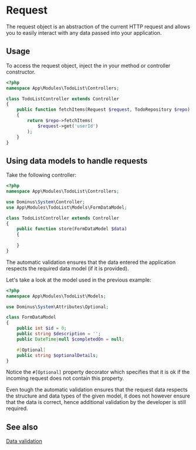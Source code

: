 # Request
The request object is an abstraction of the current HTTP request and allows you to easily interact with any data passed into your application.

## Usage
To access the request object, inject the  in your method or controller constructor.

``` php
<?php
namespace App\Modules\TodoList\Controllers;

class TodoListController extends Controller
{
    public function fetchItems(Request $request, TodoRepository $repo): array
    {
        return $repo->fetchItems(
            $request->get('userId')
        );
    }
}
```

## Using data models to handle requests
Take the following controller:

``` php
<?php
namespace App\Modules\TodoList\Controllers;

use Dominus\System\Controller;
use App\Modules\TodoList\Models\FormDataModel;

class TodoListController extends Controller
{
    public function store(FormDataModel $data)
    {
        
    }
}
```

The automatic validation ensures that the data entered the application respects the required data model (if it is provided).

Let's take a look at the model used in the previous example:
``` php
<?php
namespace App\Modules\TodoList\Models;

use Dominus\System\Attributes\Optional;

class FormDataModel
{
    public int $id = 0;
    public string $description = '';
    public DateTime|null $completedOn = null;

    #[Optional]
    public string $optionalDetails;
}
```

Notice the `#[Optional]` property decorator which specifies that it is ok if the incoming request does not contain this property.

Even tough the automatic validation ensures that the request data respects the structure and data types of the given model, it does not however ensure that the data is correct, hence additional validation by the developer is still required.

## See also

[Data validation](validation.md)